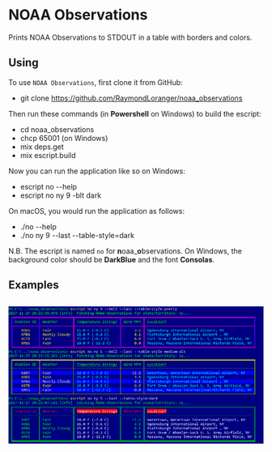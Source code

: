 # NOAA Observations

Prints NOAA Observations to STDOUT in a table with borders and colors.

## Using

To use `NOAA Observations`, first clone it from GitHub:

  - git clone https://github.com/RaymondLoranger/noaa_observations

Then run these commands (in **Powershell** on Windows) to build the escript:

  - cd noaa_observations
  - chcp 65001 (on Windows)
  - mix deps.get
  - mix escript.build

Now you can run the application like so on Windows:

  - escript no --help
  - escript no ny 9 -blt dark

On macOS, you would run the application as follows:

  - ./no --help
  - ./no ny 9 --last --table-style=dark

N.B. The escript is named `no` for **n**oaa_**o**bservations. On Windows,
the background color should be **DarkBlue** and the font **Consolas**.

## Examples
## ![noaa_observations_examples](images/noaa_observations_examples.png)
